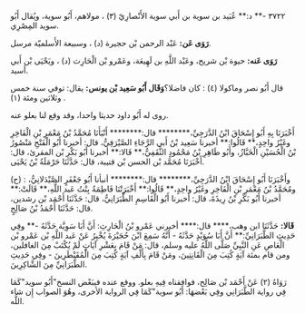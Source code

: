 ٣٧٢٢ -** د:** عُبَيد بن سوية بن أَبي سوية الأَنْصارِيّ (٣) ، مولاهم، أَبُو سوية، ويُقال أَبُو سويد المِصْرِي.

**رَوَى عَن:** عَبْد الرحمن بْن حجيرة (د) ، وسبيعة الأَسلميّة مرسل.

**رَوَى عَنه:** حيوة بْن شريح، وعَبْد اللَّهِ بن لَهِيعَة، وعَمْرو بْن الْحَارِث (د) ، ويَحْيَى بْن أَبي أسيد.

قال أَبُو نصر وماكولا (٤) : كان فاضلا؟**وَقَال أَبُو سَعِيد بْن يونس:** يقال: توفي سنة خمس وثلاثين ومئة (١) .

روى له أَبُو داود حديثا واحدا، وقد وقع لنا بعلو عنه.

أَخْبَرَنَا بِهِ أَبُو إِسْحَاقَ ابْنُ الدَّرَجِيِّ،******** قال:******** أَنْبَأَنَا مُحَمَّدُ بْنُ مَعْمَرِ بْنِ الْفَاخِرِ وغَيْرُ واحِدٍ،** قَالُوا:** أخبرنا سَعِيد بْنُ أَبي الرَّجَاءِ الصَّيْرَفِيُّ، قال: أخبرنا أَبُو الْفَتْحِ مَنْصُورُ بْنُ الْحُسَيْنِ الْخَبَّازُ، وأَبُو طَاهِرِ بْنُ مَحْمُودٍ الثَّقَفِيُّ،** قَالا:** أخبرنا أَبُو بَكْرِ بْن المقرئ، قال: أَخْبَرَنَا مُحَمَّد بْن الحسن بْن قتيبة، قال: حَدَّثَنَا حَرْمَلَةُ بْنُ يَحْيَى.

(ح) : وأَخْبَرَنَا أَبُو إِسْحَاقَ ابْنُ الدَّرَجِيِّ،******** قال:******** أنبأنا أَبُو جَعْفَرٍ الصَّيْدَلانِيُّ، ومُحَمَّدُ بْنُ مَعْمَرِ بْنِ الْفَاخِرِ وغَيْرُ واحِدٍ،** قَالُوا:** أَخْبَرَتْنَا فَاطِمَةُ بِنْتُ عَبد اللَّهِ،** قَالَتْ:** أخبرنا أَبُو بَكْرِ بْنُ رِيذَةَ، قال: أخبرنا أَبُو الْقَاسِمِ الطَّبَرَانِيُّ، قال: حَدَّثَنَا أَحْمَد بْن رشدين، قال: حَدَّثَنَا أَحْمَدُ بْنُ صَالِحٍ.

**قَالا:** حَدَّثَنَا ابن وهب،**** قال:**** أخبرني عَمْرو بْنُ الْحَارِثِ: أَنَّ أَبَا سَوِيَّة حَدَّثَهُ -** وفِي حَدِيثِ الطَّبَرَانِيِّ:** أَنَّ أَبَا سُوَيْدٍ حَدَّثَهُ - أَنَّهُ سَمِعَ ابْنَ حُجَيْرَةَ يُخْبِرُ عَنْ عَبد اللَّهِ بْن عَمْرو بْن الْعَاصِ عَنِ النَّبِيِّ صَلَّى اللَّهُ عليه وسلم، قال: مَنْ قَامَ بِعَشْرِ آيَاتٍ لَمْ يُكْتَبْ مِنَ الغافلين، ومن قام بمئة آيَةٍ كُتِبَ مِنَ الْقَانِتِينَ، ومَنْ قَامَ بِأَلْفِ آيَةٍ كُتِبَ مِنَ الْمُقَنْطَرِينَ - وفِي حَدِيثِ الطَّبَرَانِيِّ مِنَ الشَّاكِرِينَ.

رَوَاهُ (٢) عَنْ أَحْمَد بْن صَالِح، فوافقناه فِيهِ بعلو. ووقع عنده فيبَعْض النسخ"أَبُو سويد"كَمَا فِي رواية الطَّبَرَانِي وفِي بَعْضهَا: أَبُو سوية"كَمَا فِي الرواية الأخرى، وهُوَ الصواب إِن شاء اللَّه.